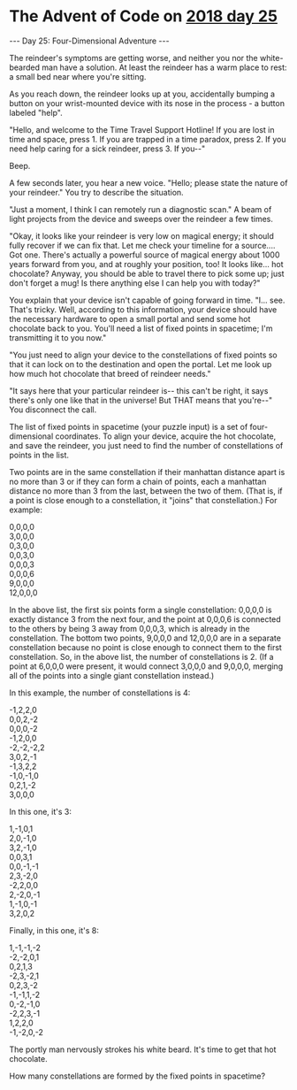 # The Advent of Code on [2018 day 25](https://adventofcode.com/2018/day/25)

--- Day 25: Four-Dimensional Adventure ---

The reindeer's symptoms are getting worse, and neither you nor the white-bearded man have a solution. At least the reindeer has a warm place to rest: a small bed near where you're sitting.

As you reach down, the reindeer looks up at you, accidentally bumping a button on your wrist-mounted device with its nose in the process - a button labeled "help".

"Hello, and welcome to the Time Travel Support Hotline! If you are lost in time and space, press 1. If you are trapped in a time paradox, press 2. If you need help caring for a sick reindeer, press 3. If you--"

Beep.

A few seconds later, you hear a new voice. "Hello; please state the nature of your reindeer." You try to describe the situation.

"Just a moment, I think I can remotely run a diagnostic scan." A beam of light projects from the device and sweeps over the reindeer a few times.

"Okay, it looks like your reindeer is very low on magical energy; it should fully recover if we can fix that.  Let me check your timeline for a source.... Got one. There's actually a powerful source of magical energy about 1000 years forward from you, and at roughly your position, too!  It looks like... hot chocolate?  Anyway, you should be able to travel there to pick some up; just don't forget a mug!  Is there anything else I can help you with today?"

You explain that your device isn't capable of going forward in time.  "I... see. That's tricky. Well, according to this information, your device should have the necessary hardware to open a small portal and send some hot chocolate back to you. You'll need a list of fixed points in spacetime; I'm transmitting it to you now."

"You just need to align your device to the constellations of fixed points so that it can lock on to the destination and open the portal. Let me look up how much hot chocolate that breed of reindeer needs."

"It says here that your particular reindeer is-- this can't be right, it says there's only one like that in the universe!  But THAT means that you're--" You disconnect the call.

The list of fixed points in spacetime (your puzzle input) is a set of four-dimensional coordinates. To align your device, acquire the hot chocolate, and save the reindeer, you just need to find the number of constellations of points in the list.

Two points are in the same constellation if their manhattan distance apart is no more than 3 or if they can form a chain of points, each a manhattan distance no more than 3 from the last, between the two of them. (That is, if a point is close enough to a constellation, it "joins" that constellation.) For example:

0,0,0,0\
 3,0,0,0\
 0,3,0,0\
 0,0,3,0\
 0,0,0,3\
 0,0,0,6\
 9,0,0,0\
12,0,0,0

In the above list, the first six points form a single constellation: 0,0,0,0 is exactly distance 3 from the next four, and the point at 0,0,0,6 is connected to the others by being 3 away from 0,0,0,3, which is already in the constellation. The bottom two points, 9,0,0,0 and 12,0,0,0 are in a separate constellation because no point is close enough to connect them to the first constellation.  So, in the above list, the number of constellations is 2.  (If a point at 6,0,0,0 were present, it would connect 3,0,0,0 and 9,0,0,0, merging all of the points into a single giant constellation instead.)

In this example, the number of constellations is 4:

-1,2,2,0\
0,0,2,-2\
0,0,0,-2\
-1,2,0,0\
-2,-2,-2,2\
3,0,2,-1\
-1,3,2,2\
-1,0,-1,0\
0,2,1,-2\
3,0,0,0

In this one, it's 3:

1,-1,0,1\
2,0,-1,0\
3,2,-1,0\
0,0,3,1\
0,0,-1,-1\
2,3,-2,0\
-2,2,0,0\
2,-2,0,-1\
1,-1,0,-1\
3,2,0,2

Finally, in this one, it's 8:

1,-1,-1,-2\
-2,-2,0,1\
0,2,1,3\
-2,3,-2,1\
0,2,3,-2\
-1,-1,1,-2\
0,-2,-1,0\
-2,2,3,-1\
1,2,2,0\
-1,-2,0,-2

The portly man nervously strokes his white beard. It's time to get that hot chocolate.

How many constellations are formed by the fixed points in spacetime?